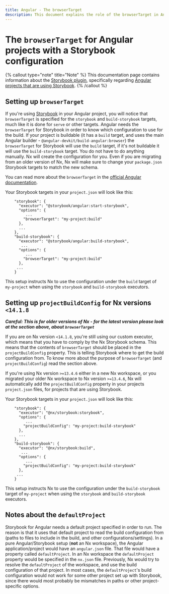 ```yaml
---
title: Angular - The browserTarget
description: This document explains the role of the browserTarget in Angular projects with a Storybook configuration, and how the Storybook executors use it.
---
```


# The `browserTarget` for Angular projects with a Storybook configuration

{% callout type="note" title="Note" %}
This documentation page contains information about the [Storybook plugin](/nx-api/storybook), specifically regarding [Angular projects that are using Storybook](/recipes/storybook/overview-angular).
{% /callout %}

## Setting up `browserTarget`

If you're using [Storybook](/nx-api/storybook) in your Angular project, you will notice that `browserTarget` is specified for the `storybook` and `build-storybook` targets, much like it is done for `serve` or other targets. Angular needs the `browserTarget` for Storybook in order to know which configuration to use for the build. If your project is buildable (it has a `build` target, and uses the main Angular builder - `@angular-devkit/build-angular:browser`) the `browserTarget` for Storybook will use the `build` target, if it's not buildable it will use the `build-storybook` target.
You do not have to do anything manually. Nx will create the configuration for you. Even if you are migrating from an older version of Nx, Nx will make sure to change your `package.json` Storybook targets to match the new schema.

You can read more about the `browserTarget` in the [official Angular documentation](https://angular.io/cli/serve).

Your Storybook targets in your `project.json` will look like this:

```jsonc {% fileName="project.json" %}
    "storybook": {
      "executor": "@storybook/angular:start-storybook",
      "options": {
         ...
        "browserTarget": "my-project:build"
      },
      ...
    },
    "build-storybook": {
      "executor": "@storybook/angular:build-storybook",
       ...
      "options": {
         ...
        "browserTarget": "my-project:build"
      },
     ...
    }
```

This setup instructs Nx to use the configuration under the `build` target of `my-project` when using the `storybook` and `build-storybook` executors.

## Setting up `projectBuildConfig` for Nx versions `<14.1.8`

**_Careful: This is for older versions of Nx - for the latest version please look at the section above, about `browserTarget`_**

If you are on Nx version `<14.1.8`, you're still using our custom executor, which means that you have to comply by the Nx Storybook schema. This means that the contents of `browserTarget` should be placed in the `projectBuildConfig` property. This is telling Storybook where to get the build configuration from. To know more about the purpose of `browserTarget` (and `projectBuildConfig`) read the section above.

If you're using Nx version `>=13.4.6` either in a new Nx workspace, or you migrated your older Nx workspace to Nx version `>=13.4.6`, Nx will automatically add the `projectBuildConfig` property in your projects `project.json` files, for projects that are using Storybook.

Your Storybook targets in your `project.json` will look like this:

```jsonc {% fileName="project.json" %}
    "storybook": {
      "executor": "@nx/storybook:storybook",
      "options": {
         ...
        "projectBuildConfig": "my-project:build-storybook"
      },
      ...
    },
    "build-storybook": {
      "executor": "@nx/storybook:build",
       ...
      "options": {
         ...
        "projectBuildConfig": "my-project:build-storybook"
      },
     ...
    }
```

This setup instructs Nx to use the configuration under the `build-storybook` target of `my-project` when using the `storybook` and `build-storybook` executors.

## Notes about the `defaultProject`

Storybook for Angular needs a default project specified in order to run. The reason is that it uses that default project to read the build configuration from (paths to files to include in the build, and other configurations/settings). In a pure Angular/Storybook setup (**not** an Nx workspace), the Angular application/project would have an `angular.json` file. That file would have a property called `defaultProject`. In an Nx workspace the `defaultProject` property would be specified in the `nx.json` file. Previously, Nx would try to resolve the `defaultProject` of the workspace, and use the build configuration of that project. In most cases, the `defaultProject`'s build configuration would not work for some other project set up with Storybook, since there would most probably be mismatches in paths or other project-specific options.
